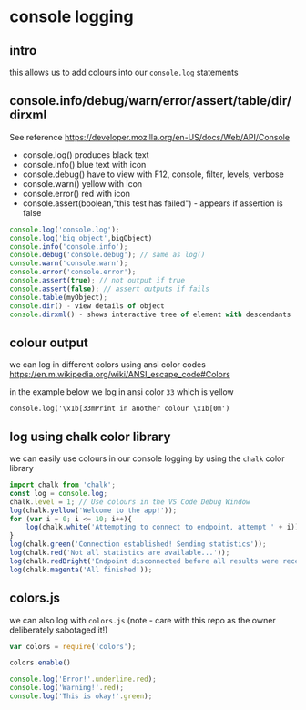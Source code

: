 # console logging

## intro

this allows us to add colours into our `console.log` statements

## console.info/debug/warn/error/assert/table/dir/dirxml

See reference https://developer.mozilla.org/en-US/docs/Web/API/Console

- console.log() produces black text
- console.info() blue text with icon
- console.debug() have to view with F12, console, filter, levels, verbose
- console.warn() yellow with icon
- console.error() red with icon
- console.assert(boolean,"this test has failed") - appears if assertion is false

```js
console.log('console.log');
console.log('big object',bigObject)
console.info('console.info');
console.debug('console.debug'); // same as log()
console.warn('console.warn');
console.error('console.error');
console.assert(true); // not output if true
console.assert(false); // assert outputs if fails
console.table(myObject);
console.dir() - view details of object
console.dirxml() - shows interactive tree of element with descendants
```

## colour output

we can log in different colors using ansi color codes https://en.m.wikipedia.org/wiki/ANSI_escape_code#Colors

in the example below we log in ansi color `33` which is yellow

```
console.log('\x1b[33mPrint in another colour \x1b[0m')
```
	
## log using chalk color library
	
we can easily use colours in our console logging by using the `chalk` color library
	
```js
import chalk from 'chalk';
const log = console.log;
chalk.level = 1; // Use colours in the VS Code Debug Window
log(chalk.yellow('Welcome to the app!'));
for (var i = 0; i <= 10; i++){
    log(chalk.white('Attempting to connect to endpoint, attempt ' + i));
}
log(chalk.green('Connection established! Sending statistics'));
log(chalk.red('Not all statistics are available...'));
log(chalk.redBright('Endpoint disconnected before all results were received'));
log(chalk.magenta('All finished'));
```

## colors.js

we can also log with `colors.js` (note - care with this repo as the owner deliberately sabotaged it!)

```js
var colors = require('colors');

colors.enable()

console.log('Error!'.underline.red);
console.log('Warning!'.red);
console.log('This is okay!'.green);
```

